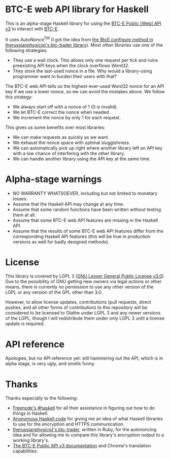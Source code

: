 BTC-E web API library for Haskell
=================================

This is an alpha-stage Haskell library for using the [BTC-E Public [Web] API v3](https://btc-e.com/api/3/documentation) to interact with [BTC-E](https://btc-e.com/).

It uses AutoNonce<sup>TM</sup> (I got the idea from [the BtcE.configure method in therussianphysicist's btc-trader library](https://github.com/therussianphysicist/btc-trader/blob/master/btce.rb)). Most other libraries use one of the following strategies:
* They use a wall clock. This allows only one request per tick and ruins preexisting API keys when the clock overflows Word32.
* They store the last-used nonce in a file. Why would a library-using programmer want to burden their users with that?

The BTC-E web API tells us the highest-ever-used Word32 nonce for an API key if we use a lower nonce, so we can avoid the mistakes above. We follow this strategy:
* We always start off with a nonce of 1 (0 is invalid).
* We let BTC-E correct the nonce when needed.
* We increment the nonce by only 1 for each request.

This gives us some benefits over most libraries:
* We can make requests as quickly as we want.
* We exhaust the nonce space with optimal sluggishness.
* We can automatically pick up right where another library left an API key with a low chance of interfering with the other library.
* We can handle another library using the API key at the same time.

Alpha-stage warnings
====================

* NO WARRANTY WHATSOEVER, including but not limited to monetary losses.
* Assume that the Haskell API may change at any time.
* Assume that some random functions have been written without testing them at all.
* Assume that some BTC-E web API features are missing in the Haskell API.
* Assume that the results of some BTC-E web API features differ from the corresponding Haskell API features (this will be true in production versions as well for badly designed methods).

License
=======

This library is covered by LGPL 3 ([GNU Lesser General Public License v3.0](https://www.gnu.org/licenses/lgpl-3.0-standalone.html)). Due to the possibility of GNU getting new owners via legal actions or other means, there is currently no permission to use any other version of the LGPL or any version of the GPL other than 3.0.

However, to allow license updates, contributions (pull requests, direct pushes, and all other forms of contribution) to this repository will be considered to be licensed to Olathe under LGPL 3 and any newer versions of the LGPL, though I will redistribute them under only LGPL 3 until a license update is required.

API reference
=============

Apologies, but no API reference yet: still hammering out the API, which is in alpha stage, is very ugly, and smells funny.

Thanks
======

Thanks especially to the following:
* [Freenode's #haskell](irc://irc.freenode.net/haskell) for all their assistance in figuring out how to do things in Haskell.
* [Anonymous Haskell code](http://pastebin.com/AfDt8jcs) for giving me an idea of what Haskell libraries to use for the encryption and HTTPS communication.
* [therussianphysicist's btc-trader](https://github.com/therussianphysicist/btc-trader), written in Ruby, for the autononcing idea and for allowing me to compare this library's encryption output to a working library's.
* [The BTC-E Public API v3 documentation](https://btc-e.com/api/3/documentation) and Chrome's translation capabilities.
